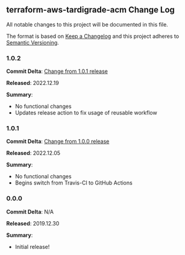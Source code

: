 ## terraform-aws-tardigrade-acm Change Log

All notable changes to this project will be documented in this file.

The format is based on [Keep a Changelog](http://keepachangelog.com/) and this project adheres to [Semantic Versioning](http://semver.org/).

### 1.0.2

**Commit Delta**: [Change from 1.0.1 release](https://github.com/plus3it/terraform-aws-tardigrade-acm/compare/1.0.1...1.0.2)

**Released**: 2022.12.19

**Summary**:

*   No functional changes
*   Updates release action to fix usage of reusable workflow

### 1.0.1

**Commit Delta**: [Change from 1.0.0 release](https://github.com/plus3it/terraform-aws-tardigrade-acm/compare/1.0.0...1.0.1)

**Released**: 2022.12.05

**Summary**:

*   No functional changes
*   Begins switch from Travis-CI to GitHub Actions

### 0.0.0

**Commit Delta**: N/A

**Released**: 2019.12.30

**Summary**:

*   Initial release!
